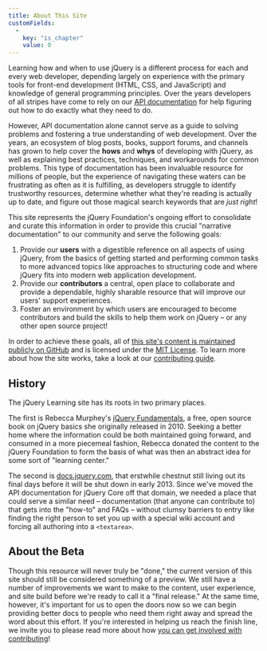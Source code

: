 ```yaml
---
title: About This Site
customFields:
  -
    key: "is_chapter"
    value: 0
---
```


Learning how and when to use jQuery is a different process for each and every web developer, depending largely on experience with the primary tools for front-end development (HTML, CSS, and JavaScript) and knowledge of general programming principles. Over the years developers of all stripes have come to rely on our [API documentation](http://api.jquery.com) for help figuring out how to do exactly what they need to do.

However, API documentation alone cannot serve as a guide to solving problems and fostering a true understanding of web development. Over the years, an ecosystem of blog posts, books, support forums, and channels has grown to help cover the **hows** and **whys** of developing with jQuery, as well as explaining best practices, techniques, and workarounds for common problems. This type of documentation has been invaluable resource for millions of people, but the experience of navigating these waters can be frustrating as often as it is fulfilling, as developers struggle to identify trustworthy resources, determine whether what they're reading is actually up to date, and figure out those magical search keywords that are _just right_!

This site represents the jQuery Foundation's ongoing effort to consolidate and curate this information in order to provide this crucial "narrative documentation" to our community and serve the following goals:

1. Provide our **users** with a digestible reference on all aspects of using jQuery, from the basics of getting started and performing common tasks to more advanced topics like approaches to structuring code and where jQuery fits into modern web application development.
2. Provide our **contributors** a central, open place to collaborate and provide a dependable, highly sharable resource that will improve our users' support experiences.
3. Foster an environment by which users are encouraged to become contributors and build the skills to help them work on jQuery – or any other open source project!

In order to achieve these goals, all of [this site's content is maintained publicly on GitHub](https://github.com/jquery/learn.jquery.com) and is licensed under the [MIT License](https://github.com/jquery/learn.jquery.com/blob/master/LICENSE.txt). To learn more about how the site works, take a look at our [contributing guide](/contributing/).

## History

The jQuery Learning site has its roots in two primary places.

The first is Rebecca Murphey's [jQuery Fundamentals](http://jqfundamentals.com/legacy), a free, open source book on jQuery basics she originally released in 2010. Seeking a better home where the information could be both maintained going forward, and consumed in a more piecemeal fashion, Rebecca donated the content to the jQuery Foundation to form the basis of what was then an abstract idea for some sort of "learning center."

The second is [docs.jquery.com](http://docs.jquery.com), that erstwhile chestnut still living out its final days before it will be shut down in early 2013. Since we've moved the API documentation for jQuery Core off that domain, we needed a place that could serve a similar need – documentation (that anyone can contribute to) that gets into the "how-to" and FAQs – without clumsy barriers to entry like finding the right person to set you up with a special wiki account and forcing all authoring into a `<textarea>`.

<h2 id="beta">About the Beta</h2>

Though this resource will never truly be "done," the current version of this site should still be considered something of a preview. We still have a number of improvements we want to make to the content, user experience, and site build before we're ready to call it a "final release." At the same time, however, it's important for us to open the doors now so we can begin providing better docs to people who need them right away and spread the word about this effort. If you're interested in helping us reach the finish line, we invite you to please read more about how [you can get involved with contributing](/contributing/)!

